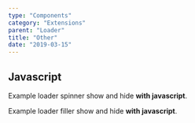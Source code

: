 ```yaml
---
type: "Components"
category: "Extensions"
parent: "Loader"
title: "Other"
date: "2019-03-15"
---
```


## Javascript

Example loader spinner show and hide **with javascript**.

<demo>
  <demovanilla src="vanilla/components/loader/js-spinner">
  </demovanilla>
</demo>

Example loader filler show and hide **with javascript**.

<demo>
  <demovanilla src="vanilla/components/loader/js-filler">
  </demovanilla>
</demo>
